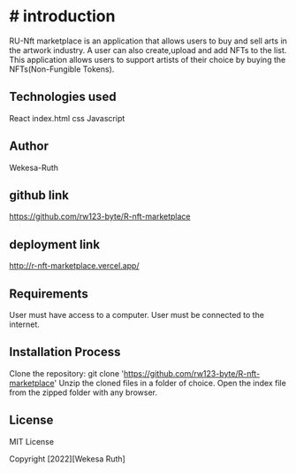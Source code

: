 # # introduction
RU-Nft marketplace is an application that allows users to buy and sell arts in the artwork industry. A user can also create,upload and add NFTs to the list. This application allows users to support artists of their choice by buying the NFTs(Non-Fungible Tokens).

## Technologies used
React 
index.html
css
Javascript

## Author
Wekesa-Ruth

## github link
https://github.com/rw123-byte/R-nft-marketplace

## deployment link
http://r-nft-marketplace.vercel.app/

## Requirements
User must have access to a computer.
User must be connected to the internet.

## Installation Process
Clone the repository: git clone 'https://github.com/rw123-byte/R-nft-marketplace'
Unzip the cloned files in a folder of choice.
Open the index file from the zipped folder with any browser.

## License
MIT License

Copyright [2022][Wekesa Ruth]


